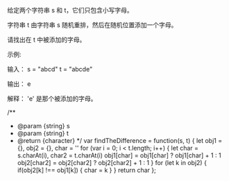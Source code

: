 给定两个字符串 s 和 t，它们只包含小写字母。

字符串 t 由字符串 s 随机重排，然后在随机位置添加一个字母。

请找出在 t 中被添加的字母。

 

示例:

输入：
s = "abcd"
t = "abcde"

输出：
e

解释：
'e' 是那个被添加的字母。


/**
 * @param {string} s
 * @param {string} t
 * @return {character}
 */
var findTheDifference = function(s, t) {
    let obj1 = {},
        obj2 = {},
		char = ''
    for (var i = 0; i < t.length; i++) {
        let char = s.charAt(i),
            char2 = t.charAt(i)
        obj1[char] = obj1[char] ? obj1[char] + 1 : 1
        obj2[char2] = obj2[char2] ? obj2[char2] + 1 : 1
    }
	for (let k in obj2) {
		if(obj2[k] !== obj1[k]) {
			char = k
		}
	}
    return char
};